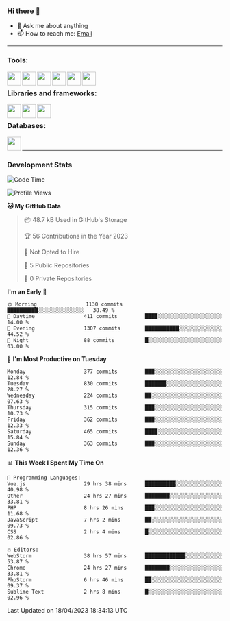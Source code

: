 ### Hi there 👋

- 💬 Ask me about anything
- 📫 How to reach me: [Email]

---

### Tools:
<img align='left' height="32" width="32" src="https://cdn.jsdelivr.net/npm/simple-icons@4.8.0/icons/phpstorm.svg" />
<img align='left' height="32" width="32" src="https://cdn.jsdelivr.net/npm/simple-icons@4.8.0/icons/webstorm.svg" />
<img align='left' height="32" width="32" src="https://cdn.jsdelivr.net/npm/simple-icons@4.8.0/icons/visualstudiocode.svg" />
<img align='left' height="32" width="32" src="https://cdn.jsdelivr.net/npm/simple-icons@4.8.0/icons/sublimetext.svg" />
<img align='left' height="32" width="32" src="https://cdn.jsdelivr.net/npm/simple-icons@4.8.0/icons/laragon.svg" />
<img align='left' height="32" width="32" src="https://cdn.jsdelivr.net/npm/simple-icons@4.8.0/icons/docker.svg" />
<br>

### Libraries and frameworks:
<img align='left' height="32" width="32" src="https://cdn.jsdelivr.net/npm/simple-icons@4.8.0/icons/laravel.svg" />
<img align='left' height="32" width="32" src="https://cdn.jsdelivr.net/npm/simple-icons@4.8.0/icons/vue-dot-js.svg" />
<img align='left' height="32" width="32" src="https://cdn.jsdelivr.net/npm/simple-icons@4.8.0/icons/jquery.svg" />
<br>

### Databases:
<img align='left' height="32" width="32" src="https://cdn.jsdelivr.net/npm/simple-icons@4.8.0/icons/mysql.svg" />
<br>

---
### Development Stats
<!--START_SECTION:waka-->
![Code Time](http://img.shields.io/badge/Code%20Time-1%2C404%20hrs%206%20mins-blue)

![Profile Views](http://img.shields.io/badge/Profile%20Views-0-blue)

**🐱 My GitHub Data** 

> 📦 48.7 kB Used in GitHub's Storage 
 > 
> 🏆 56 Contributions in the Year 2023
 > 
> 🚫 Not Opted to Hire
 > 
> 📜 5 Public Repositories 
 > 
> 🔑 0 Private Repositories 
 > 
**I'm an Early 🐤** 

```text
🌞 Morning                1130 commits        ██████████░░░░░░░░░░░░░░░   38.49 % 
🌆 Daytime                411 commits         ████░░░░░░░░░░░░░░░░░░░░░   14.00 % 
🌃 Evening                1307 commits        ███████████░░░░░░░░░░░░░░   44.52 % 
🌙 Night                  88 commits          █░░░░░░░░░░░░░░░░░░░░░░░░   03.00 % 
```
📅 **I'm Most Productive on Tuesday** 

```text
Monday                   377 commits         ███░░░░░░░░░░░░░░░░░░░░░░   12.84 % 
Tuesday                  830 commits         ███████░░░░░░░░░░░░░░░░░░   28.27 % 
Wednesday                224 commits         ██░░░░░░░░░░░░░░░░░░░░░░░   07.63 % 
Thursday                 315 commits         ███░░░░░░░░░░░░░░░░░░░░░░   10.73 % 
Friday                   362 commits         ███░░░░░░░░░░░░░░░░░░░░░░   12.33 % 
Saturday                 465 commits         ████░░░░░░░░░░░░░░░░░░░░░   15.84 % 
Sunday                   363 commits         ███░░░░░░░░░░░░░░░░░░░░░░   12.36 % 
```


📊 **This Week I Spent My Time On** 

```text
💬 Programming Languages: 
Vue.js                   29 hrs 38 mins      ██████████░░░░░░░░░░░░░░░   40.98 % 
Other                    24 hrs 27 mins      ████████░░░░░░░░░░░░░░░░░   33.81 % 
PHP                      8 hrs 26 mins       ███░░░░░░░░░░░░░░░░░░░░░░   11.68 % 
JavaScript               7 hrs 2 mins        ██░░░░░░░░░░░░░░░░░░░░░░░   09.73 % 
CSS                      2 hrs 4 mins        █░░░░░░░░░░░░░░░░░░░░░░░░   02.86 % 

🔥 Editors: 
WebStorm                 38 hrs 57 mins      █████████████░░░░░░░░░░░░   53.87 % 
Chrome                   24 hrs 27 mins      ████████░░░░░░░░░░░░░░░░░   33.81 % 
PhpStorm                 6 hrs 46 mins       ██░░░░░░░░░░░░░░░░░░░░░░░   09.37 % 
Sublime Text             2 hrs 8 mins        █░░░░░░░░░░░░░░░░░░░░░░░░   02.96 % 
```


 Last Updated on 18/04/2023 18:34:13 UTC
<!--END_SECTION:waka-->

[huyviet]: https://huyviet.vn/
[EMAIl]: https://mail.google.com/mail/u/0/?fs=1&tf=cm&source=mailto&to=huynguyenviet0110@gmail.com
